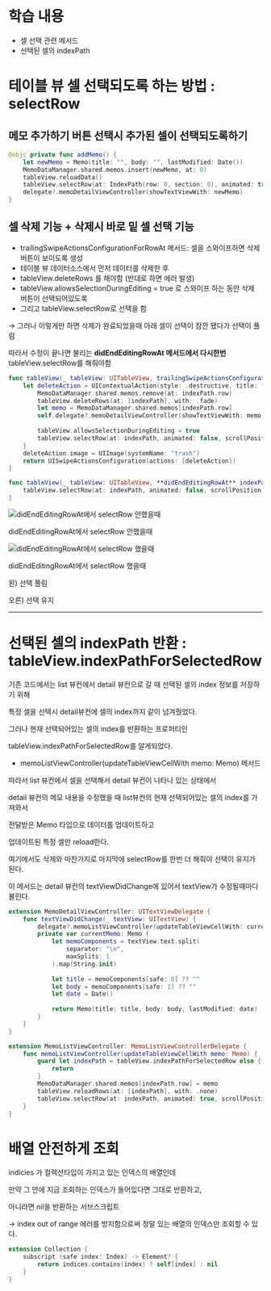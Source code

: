 # 학습 내용 
- 셀 선택 관련 메서드
- 선택된 셀의 indexPath

# 테이블 뷰 셀 선택되도록 하는 방법 : selectRow

## 메모 추가하기 버튼 선택시 추가된 셀이 선택되도록하기

```swift
@objc private func addMemo() {
    let newMemo = Memo(title: "", body: "", lastModified: Date())
    MemoDataManager.shared.memos.insert(newMemo, at: 0)
    tableView.reloadData()
    tableView.selectRow(at: IndexPath(row: 0, section: 0), animated: true, scrollPosition: .top)
    delegate?.memoDetailViewController(showTextViewWith: newMemo)
}
```

## 셀 삭제 기능 + 삭제시 바로 밑 셀 선택 기능

- trailingSwipeActionsConfigurationForRowAt 메서드: 셀을 스와이프하면 삭제 버튼이 보이도록 생성
- 테이블 뷰 데이터소스에서 먼저 데이터를 삭제한 후
- tableView.deleteRows 를 해야함 (반대로 하면 에러 발생)
- tableView.allowsSelectionDuringEditing = true 로 스와이프 하는 동안 삭제 버튼이 선택되어있도록
- 그리고 tableView.selectRow로 선택을 함

→ 그러나 이렇게만 하면 삭제가 완료되었을때 아래 셀이 선택이 잠깐 됐다가 선택이 풀림 

따라서 수정이 끝나면 불리는 **didEndEditingRowAt 메서드에서 다시한번** tableView.selectRow를 해줘야함 

```swift
func tableView(_ tableView: UITableView, trailingSwipeActionsConfigurationForRowAt indexPath: IndexPath) -> UISwipeActionsConfiguration? {
    let deleteAction = UIContextualAction(style: .destructive, title: "Delete") { _, _, _ in
        MemoDataManager.shared.memos.remove(at: indexPath.row)
        tableView.deleteRows(at: [indexPath], with: .fade)
        let memo = MemoDataManager.shared.memos[indexPath.row]
        self.delegate?.memoDetailViewController(showTextViewWith: memo)
        
        tableView.allowsSelectionDuringEditing = true
        tableView.selectRow(at: indexPath, animated: false, scrollPosition: .top)
    }
    deleteAction.image = UIImage(systemName: "trash")
    return UISwipeActionsConfiguration(actions: [deleteAction])
}

func tableView(_ tableView: UITableView, **didEndEditingRowAt** indexPath: IndexPath?) {
    tableView.selectRow(at: indexPath, animated: false, scrollPosition: .top)
}
```

![didEndEditingRowAt에서 selectRow 안했을때](https://s3-us-west-2.amazonaws.com/secure.notion-static.com/1ad367cd-4c50-4c4a-972a-9e6f632eb936/Simulator_Screen_Recording_-_iPad_Pro_(9.7-inch)_-_2022-02-15_at_20.19.44.gif)

didEndEditingRowAt에서 selectRow 안했을때

![didEndEditingRowAt에서 selectRow 했을때](https://s3-us-west-2.amazonaws.com/secure.notion-static.com/238d0486-ba6c-4403-a8eb-09435980853e/Simulator_Screen_Recording_-_iPad_Pro_(9.7-inch)_-_2022-02-15_at_20.21.37.gif)

didEndEditingRowAt에서 selectRow 했을때

왼) 선택 풀림 

오른) 선택 유지 

---

# 선택된 셀의 indexPath 반환 : tableView.indexPathForSelectedRow

기존 코드에서는 list 뷰컨에서 detail 뷰컨으로 갈 때 선택된 셀의 index 정보를 저장하기 위해

특정 셀을 선택시 detail뷰컨에 셀의 index까지 같이 넘겨줬었다.

그러나 현재 선택되어있는 셀의 index를 반환하는 프로퍼티인

tableView.indexPathForSelectedRow를 알게되었다.

- memoListViewController(updateTableViewCellWith memo: Memo) 메서드

따라서 list 뷰컨에서 셀을 선택해서 detail 뷰컨이 나타나 있는 상태에서

detail 뷰컨의 메모 내용을 수정했을 때 list뷰컨의 현재 선택되어있는 셀의 index를 가져와서

전달받은 Memo 타입으로 데이터를 업데이트하고

업데이트된 특정 셀만 reload한다. 

여기에서도 삭제와 마찬가지로 마지막에 selectRow를 한번 더 해줘야 선택이 유지가 된다. 

이 메서드는 detail 뷰컨의 textViewDidChange에 있어서 textView가 수정될때마다 불린다.

```swift
extension MemoDetailViewController: UITextViewDelegate {
    func textViewDidChange(_ textView: UITextView) {
        delegate?.memoListViewController(updateTableViewCellWith: currentMemo)
        private var currentMemo: Memo {
            let memoComponents = textView.text.split(
                separator: "\n",
                maxSplits: 1
            ).map(String.init)
            
            let title = memoComponents[safe: 0] ?? ""
            let body = memoComponents[safe: 1] ?? ""
            let date = Date()
            
            return Memo(title: title, body: body, lastModified: date)
        }
    }
}
```

```swift
extension MemoListViewController: MemoListViewControllerDelegate {
    func memoListViewController(updateTableViewCellWith memo: Memo) {
        guard let indexPath = tableView.indexPathForSelectedRow else {
            return
        }
        MemoDataManager.shared.memos[indexPath.row] = memo
        tableView.reloadRows(at: [indexPath], with: .none)
        tableView.selectRow(at: indexPath, animated: true, scrollPosition: .none)
    }
}
```

# 배열 안전하게 조회

indicies 가 컬렉션타입이 가지고 있는 인덱스의 배열인데

만약 그 안에 지금 조회하는 인덱스가 들어있다면 그대로 반환하고, 

아니라면 nil을 반환하는 서브스크립트 

→ index out of range 에러를 방지함으로써 정말 있는 배열의 인덱스만 조회할 수 있다. 

```swift
extension Collection {
    subscript (safe index: Index) -> Element? {
        return indices.contains(index) ? self[index] : nil
    }
}
```
